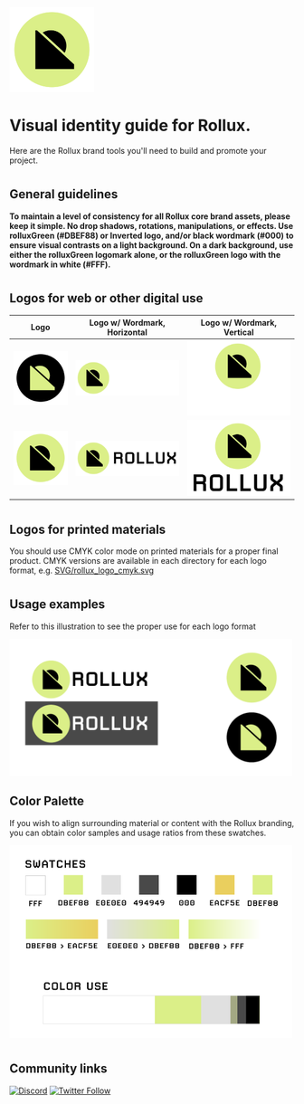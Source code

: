 <p align="left">
  <img src="SVG/rollux_logo.svg" alt="Logo" width="150px" height="150px">
</p>


# Visual identity guide for **Rollux**.
Here are the Rollux brand tools you'll need to build and promote your project.

# 

## General guidelines

**To maintain a level of consistency for all Rollux core brand assets, please keep it simple.  No drop shadows, rotations, manipulations, or effects. Use rolluxGreen (#DBEF88) or Inverted logo, and/or black wordmark (#000) to ensure visual contrasts on a light background. On a dark background, use either the rolluxGreen logomark alone, or the rolluxGreen logo with the wordmark in white (#FFF).**

#

## Logos for web or other digital use


|  Logo             |   Logo w/ Wordmark, Horizontal                                           |  Logo w/ Wordmark, Vertical
| ----------------- | ------------------------------------------------------------------ | -----------------------------------------------------------------
|  [![LogoInverted](SVG/rollux_inverted_logo.svg)](SVG/rollux_inverted_logo.svg)  | [![WordmarkedWhiteHorizontal](SVG/rollux_horizontal_white.svg)](SVG/rollux_horizontal_white.svg) | [![WordmarkedWhiteVertical](SVG/rollux_vertical_white.svg)](SVG/rollux_vertical_white.svg)
|  [![LogoGreen](SVG/rollux_logo.svg)](SVG/rollux_logo.svg)  | [![WordmarkedGreenHorizontal](SVG/rollux_horizontal.svg)](SVG/rollux_horizontal.svg) | [![WordmarkedGreenVertical](SVG/rollux_vertical.svg)](SVG/rollux_vertical.svg)

#

## Logos for printed materials

You should use CMYK color mode on printed materials for a proper final product. CMYK versions are available in each directory for each logo format, e.g. [SVG/rollux_logo_cmyk.svg](SVG/rollux_logo_cmyk.svg)  

#

## Usage examples

Refer to this illustration to see the proper use for each logo format

<p align="left">
  <img src="rollux_logoUsage.png" alt="Color palette" width="500px">
</p>

## Color Palette

If you wish to align surrounding material or content with the Rollux branding, you can obtain color samples and usage ratios from these swatches.

<p align="left">
  <img src="rollux_colorPalette.png" alt="Color palette" width="500px">
</p>

#

## Community links
[![Discord](https://img.shields.io/discord/1087373765014454322)](https://discord.gg/rollux)
[![Twitter Follow](https://img.shields.io/twitter/follow/RolluxL2?style=social)](https://twitter.com/RolluxL2)

